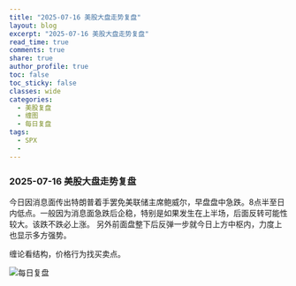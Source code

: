 ```yaml
---
title: "2025-07-16 美股大盘走势复盘"
layout: blog
excerpt: "2025-07-16 美股大盘走势复盘"
read_time: true
comments: true
share: true
author_profile: true
toc: false
toc_sticky: false
classes: wide
categories:
  - 美股复盘
  - 缠图
  - 每日复盘
tags:
  - SPX
  - 
---
```


### 2025-07-16 美股大盘走势复盘
今日因消息面传出特朗普着手罢免美联储主席鲍威尔，早盘盘中急跌。8点半至日内低点。一般因为消息面急跌后企稳，特别是如果发生在上半场，后面反转可能性较大。该跌不跌必上涨。
另外前面盘整下后反弹一步就今日上方中枢内，力度上也显示多方强势。

缠论看结构，价格行为找买卖点。

![每日复盘](https://image.olim.cc/2025/2025-07-16-每日复盘.jpg)

